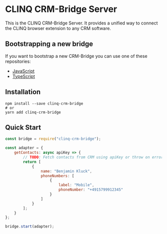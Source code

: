 # CLINQ CRM-Bridge Server

This is the CLINQ CRM-Bridge Server.
It provides a unified way to connect the CLINQ browser extension to any CRM software.

## Bootstrapping a new bridge

If you want to bootstrap a new CRM-Bridge you can use one of these repositories:

* [JavaScript](https://github.com/sipgate/clinq-crm-bridge-boilerplate)
* [TypeScript](https://github.com/sipgate/clinq-crm-bridge-boilerplate-typescript)

## Installation

```shell
npm install --save clinq-crm-bridge
# or
yarn add clinq-crm-bridge
```

## Quick Start

```js
const bridge = require("clinq-crm-bridge");

const adapter = {
	getContacts: async apiKey => {
		// TODO: Fetch contacts from CRM using apiKey or throw on error
		return [
			{
				name: "Benjamin Kluck",
				phoneNumbers: [
					{
						label: "Mobile",
						phoneNumber: "+4915799912345"
					}
				]
			}
		];
	}
};

bridge.start(adapter);
```
